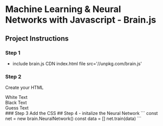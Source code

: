 # Machine Learning & Neural Networks with Javascript - Brain.js
## Project Instructions
### Step 1
- include brain.js CDN index.html file src='//unpkg.com/brain.js'
### Step 2
Create your HTML
  <div id="color">
    <div class="white">White Text</div>
    <div>Black Text</div>
    <div id="guess">Guess Text</div>
  </div>
### Step 3
Add the CSS
## Step 4
- initalize the Neural Network
``` const net = new brain.NeuralNetwork()
const data = []
net.train(data) ```
